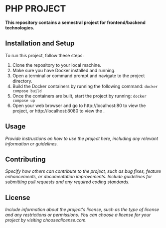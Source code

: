 # PHP PROJECT

**This repository contains a semestral project for frontend/backend technologies.**

## Installation and Setup

To run this project, follow these steps:

1. Clone the repository to your local machine.
2. Make sure you have Docker installed and running.
3. Open a terminal or command prompt and navigate to the project directory.
4. Build the Docker containers by running the following command:
   `docker compose build`
5. Once the containers are built, start the project by running:
   `docker compose up`
6. Open your web browser and go to http://localhost:80 to view the project, or http://localhost:8080 to view the .

## Usage

_Provide instructions on how to use the project here, including any relevant information or guidelines._

## Contributing

_Specify how others can contribute to the project, such as bug fixes, feature enhancements, or documentation improvements. Include guidelines for submitting pull requests and any required coding standards._

## License

_Include information about the project's license, such as the type of license and any restrictions or permissions. You can choose a license for your project by visiting choosealicense.com._
